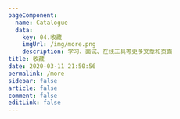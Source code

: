 ```yaml
---
pageComponent:
  name: Catalogue
  data:
    key: 04.收藏
    imgUrl: /img/more.png
    description: 学习、面试、在线工具等更多文章和页面
title: 收藏
date: 2020-03-11 21:50:56
permalink: /more
sidebar: false
article: false
comment: false
editLink: false
---
```

